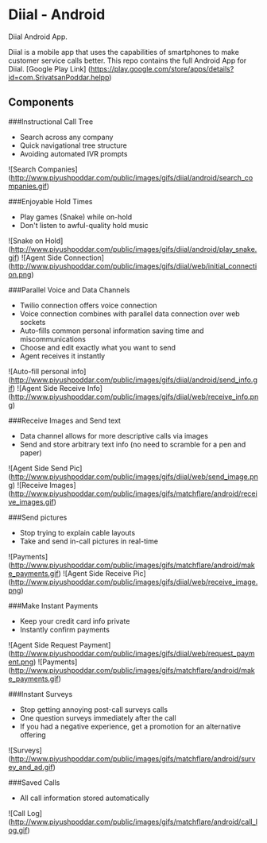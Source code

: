 # Diial - Android
Diial Android App. 

Diial is a mobile app that uses the capabilities of smartphones to make customer service calls better. This repo contains the full Android App for Diial.
[Google Play Link] (https://play.google.com/store/apps/details?id=com.SrivatsanPoddar.helpp)

## Components

###Instructional Call Tree
* Search across any company
* Quick navigational tree structure
* Avoiding automated IVR prompts

![Search Companies] (http://www.piyushpoddar.com/public/images/gifs/diial/android/search_companies.gif)


###Enjoyable Hold Times
* Play games (Snake) while on-hold
* Don't listen to awful-quality hold music

![Snake on Hold] (http://www.piyushpoddar.com/public/images/gifs/diial/android/play_snake.gif)
![Agent Side Connection] (http://www.piyushpoddar.com/public/images/gifs/diial/web/initial_connection.png)

###Parallel Voice and Data Channels
* Twilio connection offers voice connection
* Voice connection combines with parallel data connection over web sockets
* Auto-fills common personal information saving time and miscommunications
* Choose and edit exactly what you want to send
* Agent receives it instantly

![Auto-fill personal info] (http://www.piyushpoddar.com/public/images/gifs/diial/android/send_info.gif)
![Agent Side Receive Info] (http://www.piyushpoddar.com/public/images/gifs/diial/web/receive_info.png)

###Receive Images and Send text
* Data channel allows for more descriptive calls via images
* Send and store arbitrary text info (no need to scramble for a pen and paper)

![Agent Side Send Pic] (http://www.piyushpoddar.com/public/images/gifs/diial/web/send_image.png)
![Receive Images] (http://www.piyushpoddar.com/public/images/gifs/matchflare/android/receive_images.gif)

###Send pictures
* Stop trying to explain cable layouts
* Take and send in-call pictures in real-time

![Payments] (http://www.piyushpoddar.com/public/images/gifs/matchflare/android/make_payments.gif)
![Agent Side Receive Pic] (http://www.piyushpoddar.com/public/images/gifs/diial/web/receive_image.png)

###Make Instant Payments
* Keep your credit card info private
* Instantly confirm payments

![Agent Side Request Payment] (http://www.piyushpoddar.com/public/images/gifs/diial/web/request_payment.png)
![Payments] (http://www.piyushpoddar.com/public/images/gifs/matchflare/android/make_payments.gif)

###Instant Surveys
* Stop getting annoying post-call surveys calls
* One question surveys immediately after the call
* If you had a negative experience, get a promotion for an alternative offering

![Surveys] (http://www.piyushpoddar.com/public/images/gifs/matchflare/android/survey_and_ad.gif)

###Saved Calls
* All call information stored automatically

![Call Log] (http://www.piyushpoddar.com/public/images/gifs/matchflare/android/call_log.gif)
